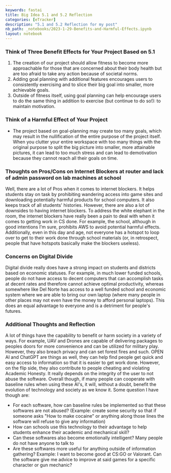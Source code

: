 ```yaml
---
keywords: fastai
title: Big Idea 5.1 and 5.2 Reflection
categories: [eTracker]
description: "5.1 and 5.2 Reflection for my post"
nb_path: _notebooks/2023-1-29-Benefits-and-Harmful-Effects.ipynb
layout: notebook
---
```


<!--
#################################################
### THIS FILE WAS AUTOGENERATED! DO NOT EDIT! ###
#################################################
# file to edit: _notebooks/2023-1-29-Benefits-and-Harmful-Effects.ipynb
-->

<div class="container" id="notebook-container">
        
<div class="cell border-box-sizing text_cell rendered"><div class="inner_cell">
<div class="text_cell_render border-box-sizing rendered_html">
<h3 id="Think-of-Three-Benefit-Effects-for-Your-Project-Based-on-5.1">Think of Three Benefit Effects for Your Project Based on 5.1<a class="anchor-link" href="#Think-of-Three-Benefit-Effects-for-Your-Project-Based-on-5.1"> </a></h3><ol>
<li>The creation of our project should allow fitness to become more approachable for those that are concerned about their body health but are too afraid to take any action because of societal norms.</li>
<li>Adding goal planning with additional features encourages users to consistently exercising and to slice their big goal into smaller, more achievable goals.</li>
<li>Outside of fitness itself, using goal planning can help encourage users to do the same thing in addition to exercise (but continue to do so!): to maintain motivation.</li>
</ol>
<h3 id="Think-of-a-Harmful-Effect-of-Your-Project">Think of a Harmful Effect of Your Project<a class="anchor-link" href="#Think-of-a-Harmful-Effect-of-Your-Project"> </a></h3><ul>
<li>The project based on goal-planning may create too many goals, which may result in the nullification of the entire purpose of the project itself. When you clutter your entire workspace with too many things with the original purpose to split the big picture into smaller, more attainable pictures, it can lead to too much stress and can lead to demotivation because they cannot reach all their goals on time.</li>
</ul>
<h3 id="Thoughts-on-Pros/Cons-on-Internet-Blockers-at-router-and-lack-of-admin-password-on-lab-machines-at-school">Thoughts on Pros/Cons on Internet Blockers at router and lack of admin password on lab machines at school<a class="anchor-link" href="#Thoughts-on-Pros/Cons-on-Internet-Blockers-at-router-and-lack-of-admin-password-on-lab-machines-at-school"> </a></h3><p>Well, there are a lot of Pros when it comes to internet blockers. It helps students stay on task by prohibiting wandering access into game sites and downloading potentially harmful products for school computers. It also keeps track of all students' histories. However, there are also a lot of downsides to having internet blockers. To address the white elephant in the room, the internet blockers have really been a pain to deal with when it comes to getting work in CS done. For example, the school, although in good intentions I'm sure, prohibits AWS to avoid potential harmful effects. Additionally, even in this day and age, not everyone has a hotspot to loop over to get to their work done through school materials (or, in retrospect, people that have hotspots basically make the blockers useless).</p>
<h3 id="Concerns-on-Digital-Divide">Concerns on Digital Divide<a class="anchor-link" href="#Concerns-on-Digital-Divide"> </a></h3><p>Digital divide really does have a strong impact on students and districts based on economic statuses. For example, in much lower funded schools, people do not have access to decent computers that can accomplish tasks at decent rates and therefore cannot achieve optimal productivity, whereas somewhere like Del Norte has access to a well funded school and economic system where we are able to bring our own laptop (where many people in other places may not even have the money to afford personal laptops). This does an equal advantage to everyone and is a detriment for people's futures.</p>
<h3 id="Additional-Thoughts-and-Reflection">Additional Thoughts and Reflection<a class="anchor-link" href="#Additional-Thoughts-and-Reflection"> </a></h3><p>A lot of things have the capability to benefit or harm society in a variety of ways. For example, UAV and Drones are capable of delivering packages to peoples doors for more convenience and can be utilized for military play. However, they also breach privacy and can set forest fires and such.
OPEN AI and ChatGPT are things as well, they can help find people get quick and easy access to information so that it is easier to get work done. However, on the flip side, they also contribute to people cheating and violating Academic Honesty. It really depends on the integrity of the user to not abuse the software. Overall though, if many people can cooperate with baseline rules when using these AI's, it will, without a doubt, benefit the evolution of technology and society as we know it. Some question I have though are:</p>
<ul>
<li>For each software, how can baseline rules be implemented so that these softwares are not abused? (Example: create some security so that if someone asks "How to make cocaine" or anything along those lines the software will refuse to give any information)</li>
<li>How can schools use this technology to their advantage to help students enhance their academic and mechanical skill?</li>
<li>Can these softwares also become emotionally intelligent? Many people do not have anyone to talk to</li>
<li>Are these softwares more useful for anything outside of information gathering? Example: I want to become good at CS:GO or Valorant. Can the software give me advice to improve at said games for a specific character or gun mechanic?</li>
</ul>

</div>
</div>
</div>
</div>
 

